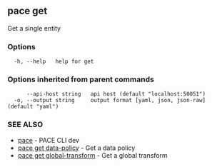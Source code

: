 ## pace get

Get a single entity

### Options

```
  -h, --help   help for get
```

### Options inherited from parent commands

```
      --api-host string   api host (default "localhost:50051")
  -o, --output string     output format [yaml, json, json-raw] (default "yaml")
```

### SEE ALSO

* [pace](pace.md)	 - PACE CLI dev
* [pace get data-policy](pace_get_data-policy.md)	 - Get a data policy
* [pace get global-transform](pace_get_global-transform.md)	 - Get a global transform

